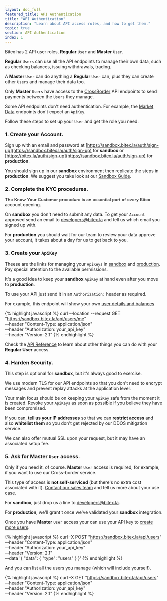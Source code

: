 ```yaml
---
layout: doc_full
featured_title: API Authentication
title: "API Authentication"
description: "Learn about API access roles, and how to get them."
topic: true
section: API Authentication
index: 1
---
```


Bitex has 2 API user roles, **Regular** `User` and **Master** `User`.

**Regular** `Users` can use all the API endpoints to manage their own data,
such as checking balances, issuing withdrawals, trading. 

A **Master** `User` can do anything a **Regular** `User` can, plus they can
create other `Users` and manage their data too.

Only **Master** `Users` have access to the [CrossBorder](/docs/cross_border/welcome) API endpoints to send
payments between the `Users` they manage.

Some API endpoints don't need authentication.
For example, the [Market Data](https://developers.bitex.la/#d7e259a6-b126-4d4c-ae66-b456242d33a6)
endpoints don't expect an `ApiKey`.

Follow these steps to set up your `User` and get the role you need.

### 1. Create your Account.

Sign up with an email and password at
[https://sandbox.bitex.la/auth/sign-up](https://sandbox.bitex.la/auth/sign-up)
for **sandbox** or [https://bitex.la/auth/sign-up](https://sandbox.bitex.la/auth/sign-up) for
**production**.

You should sign up in our **sandbox** environment then replicate the steps in **production**.
We suggest you take look at our [Sandbox Guide](/docs/sandbox/welcome).

### 2. Complete the KYC procedures.

The Know Your Customer procedure is an essential part of every Bitex account opening.

On **sandbox** you don't need to submit any data. To get your `Account` approved
send an email to [developers@bitex.la](mailto:developers@bitex.la) and tell us which email you signed up with.

For **production** you should wait for our team to review your data approve your account,
it takes about a day for us to get back to you.

### 3. Create your `ApiKey`

Theese are the links for managing your `ApiKeys` in [sandbox](https://sandbox.bitex.la/apikeys) and
[production](https://sandbox.bitex.la/apikeys).
Pay special attention to the available permissions.

It's a good idea to keep your **sandbox** `ApiKey` at hand even after you move to **production**.

To use your API just send it in an `Authorization:` header as required.

For example, this endpoint will show your own
[user details and balances](https://developers.bitex.la/?version=latest#828f08a8-5291-4287-92ab-360f8726abc7)

{% highlight javascript %}
curl --location --request GET "https://sandbox.bitex.la/api/users/me" \
  --header "Content-Type: application/json" \
  --header "Authorization: your_api_key" \
  --header "Version: 2.1"
{% endhighlight %}

Check the [API Reference](https://developers.bitex.la/) to learn about
other things you can do with your **Regular User** access.

### 4. Harden Security.

This step is optional for **sandbox**, but it's always good to exercise.

We use modern TLS for our API endpoints so that you don't need to encrypt messages and prevent replay attacks
at the application level. 

Your main focus should be on keeping your `ApiKey` safe from the moment it is created.
Revoke your `ApiKeys` as soon as possible if you believe they have been compromised.

If you can, **tell us your IP addresses** so that we can **restrict access** and also **whitelist them** so
you don't get rejected by our DDOS mitigation service.

We can also offer mutual SSL upon your request, but it may have an associated setup fee.

### 5. Ask for **Master** `User` access.

Only if you need it, of course.  **Master** `User` access is required, for example, if you want to use our Cross-border service.

This type of access is **not self-serviced** (but there's no extra cost associated with it).
[Contact our sales team](mailto:comercial@bitex.la) and tell us more about your use case.

For **sandbox**, just drop us a line to [developers@bitex.la](mailto:developers@bitex.la).

For **production**, we'll grant t  once we've validated your **sandbox** integration.

Once you have **Master** `User` access your can use your API key to
[create more users](https://developers.bitex.la/?version=latest#bd7fc581-a944-416f-b1d2-d36219cef28f).

{% highlight javascript %}
curl -X POST "https://sandbox.bitex.la/api/users" \
  --header "Content-Type: application/json" \
  --header "Authorization: your_api_key" \
  --header "Version: 2.1" \
  --data '{ "data": { "type": "users" } }'
{% endhighlight %}

And you can list all the users you manage (which will include yourself).

{% highlight javascript %}
curl -X GET "https://sandbox.bitex.la/api/users" \
  --header "Content-Type: application/json" \
  --header "Authorization: your_api_key" \
  --header "Version: 2.1"
{% endhighlight %}
